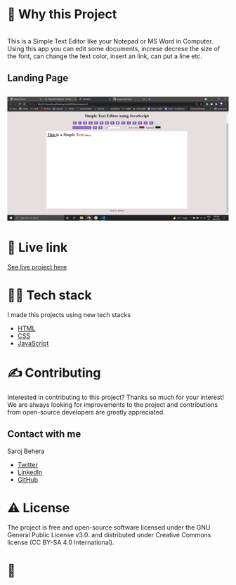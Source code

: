 
<!-- ABOUT THE PROJECT -->
<h1>🧐 Why this Project</h1>
<br />
This is a Simple Text Editor like your Notepad or MS Word in Computer. Using this app you can edit some documents, increse decrese the size of the font, can change the text color, 
insert an link, can put a line etc.

<h2>Landing Page<h2>
  
  ![Landing Page](/Images/landing_page.png)
  
<h1>🌟 Live link</h1>
  
  [See live project here](https://simple-texteditor.netlify.app/)
  
<h1>👨‍💻 Tech stack</h1>

I made this projects using new tech stacks
* [HTML](https://html.com/)
* [CSS](https://css-tricks.com/)
* [JavaScript](https://www.w3schools.com/js/)


<h1>✍️ Contributing</h1>
Interested in contributing to this project? Thanks so much for your interest! We are always looking for improvements to the project and contributions from open-source developers are greatly appreciated.

<!-- CONTACT -->
<h2>Contact with me</h2>

Saroj Behera
* [Twitter](https://twitter.com/iamsarojb)
* [LinkedIn](https://www.linkedin.com/in/sarojvrc/)
* [GitHub](https://github.com/sarojvrc)

<h1>⚠️ License</h1>
The project is free and open-source software licensed under the GNU General Public License v3.0. and distributed under Creative Commons license (CC BY-SA 4.0 International).

<br />

<h1>💛</h1>

